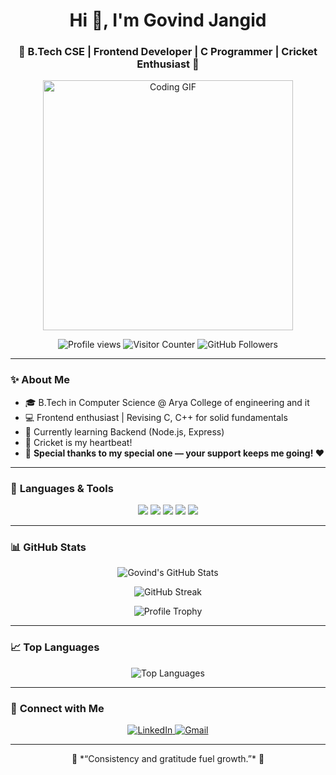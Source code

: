 <h1 align="center">Hi 👋, I'm Govind Jangid</h1>
<h3 align="center">🚀 B.Tech CSE | Frontend Developer | C Programmer | Cricket Enthusiast 🏏</h3>

<p align="center">
  <img src="https://media.giphy.com/media/qgQUggAC3Pfv687qPC/giphy.gif" width="400" alt="Coding GIF"/>
</p>

<p align="center">
  <img src="https://komarev.com/ghpvc/?username=govindjangid&label=Profile%20views&color=0e75b6&style=flat" alt="Profile views" />
  <img src="https://count.getloli.com/get/@govindjangid?theme=moebooru" alt="Visitor Counter" />
  <img src="https://img.shields.io/github/followers/govindjangid?label=Followers&style=social" alt="GitHub Followers" />
</p>

---

### ✨ **About Me**

- 🎓 B.Tech in Computer Science @ Arya College of engineering and it 
- 💻 Frontend enthusiast | Revising C, C++ for solid fundamentals  
- 🌱 Currently learning Backend (Node.js, Express)  
- 🏏 Cricket is my heartbeat!  
- 💖 **Special thanks to my special one — your support keeps me going! ❤️**

---

### 🚀 **Languages & Tools**

<p align="center">
  <img src="https://img.shields.io/badge/C-00599C?style=for-the-badge&logo=c&logoColor=white"/>
  <img src="https://img.shields.io/badge/C++-00599C?style=for-the-badge&logo=c%2B%2B&logoColor=white"/>
  <img src="https://img.shields.io/badge/HTML5-E34F26?style=for-the-badge&logo=html5&logoColor=white"/>
  <img src="https://img.shields.io/badge/CSS3-1572B6?style=for-the-badge&logo=css3&logoColor=white"/>
  <img src="https://img.shields.io/badge/JavaScript-F7DF1E?style=for-the-badge&logo=javascript&logoColor=black"/>
</p>

---

### 📊 **GitHub Stats**

<p align="center">
  <img src="https://github-readme-stats.vercel.app/api?username=govindjangid&show_icons=true&theme=tokyonight" alt="Govind's GitHub Stats" />
</p>

<p align="center">
  <img src="https://github-readme-streak-stats.herokuapp.com/?user=govindjangid&theme=tokyonight" alt="GitHub Streak" />
</p>

<p align="center">
  <img src="https://github-profile-trophy.vercel.app/?username=govindjangid&theme=onedark&row=1&column=7" alt="Profile Trophy" />
</p>

---

### 📈 **Top Languages**

<p align="center">
  <img src="https://github-readme-stats.vercel.app/api/top-langs/?username=govindjangid&layout=compact&theme=tokyonight" alt="Top Languages" />
</p>

---

### 💬 **Connect with Me**

<p align="center">
  <a href="https://linkedin.com/in/govindjangid75" target="blank">
    <img src="https://img.shields.io/badge/LinkedIn-blue?style=for-the-badge&logo=linkedin&logoColor=white" alt="LinkedIn"/>
  </a>
  <a href="mailto:govindjangid75@gmail.com" target="blank">
    <img src="https://img.shields.io/badge/Gmail-D14836?style=for-the-badge&logo=gmail&logoColor=white" alt="Gmail"/>
  </a>
</p>

---

<p align="center">
  🌟 *“Consistency and gratitude fuel growth.”* 🌟
</p>

